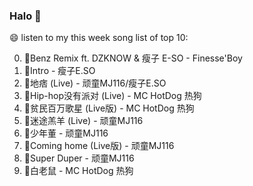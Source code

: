 

### Halo 👋

😄 listen to my this week song list of top 10:

0. 🌈Benz Remix ft. DZKNOW & 瘦子 E-SO - Finesse'Boy
1. 🌈Intro - 瘦子E.SO
2. 🌈地痞 (Live) - 顽童MJ116/瘦子E.SO
3. 🌈Hip-hop没有派对 (Live) - MC HotDog 热狗
4. 🌈贫民百万歌星 (Live版) - MC HotDog 热狗
5. 🌈迷途羔羊 (Live) - 顽童MJ116
6. 🌈少年董 - 顽童MJ116
7. 🌈Coming home (Live版) - 顽童MJ116
8. 🌈Super Duper - 顽童MJ116
9. 🌈白老鼠 - MC HotDog 热狗

